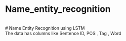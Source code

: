# Name_entity_recognition
<br>
# Name Entity Recognition using LSTM
<br> 
The data has columns like Sentence ID, POS , Tag , Word 

